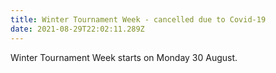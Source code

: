 ```yaml
---
title: Winter Tournament Week - cancelled due to Covid-19
date: 2021-08-29T22:02:11.289Z
---
```

Winter Tournament Week starts on Monday 30 August.

